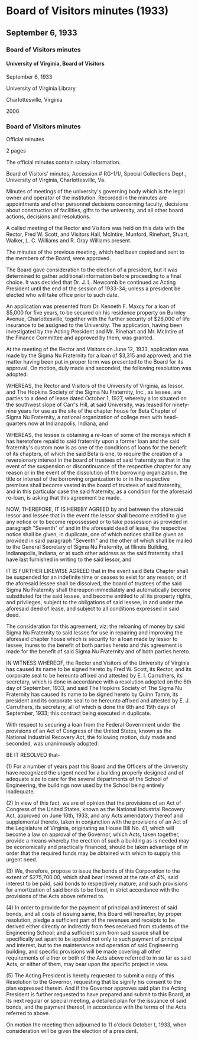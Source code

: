<!-- altadded -->
<!-- altadded -->

<!-- llmmeta -->

<script type="application/ld+json">
{
"@context": "http://schema.org",
"@type": "Meeting",
"name": "Board Minutes",
"startDate": "1933-09-06T00:00:00",
"endDate": "1933-09-06T23:59:59",
"location": {
"@type": "Place",
"name": "University of Virginia Library",
"address": {
"@type": "PostalAddress",
"addressLocality": "Charlottesville",
"addressRegion": "Virginia",
"addressCountry": "USA"
}
},
"organizer": {
"@type": "Organization",
"name": "University of Virginia, Board of Visitors"
},
"keywords": "Board of Visitors, University of Virginia, minutes",
"description": "Official minutes of the University of Virginia Board of Visitors meeting held on September 6, 1933, covering decisions on personnel, loans, and construction funding.",
"attendee": \[
{
"@type": "Person",
"name": "Fred W. Scott"
},
{
"@type": "Person",
"name": "Hall"
},
{
"@type": "Person",
"name": "McIntire"
},
{
"@type": "Person",
"name": "Munford"
},
{
"@type": "Person",
"name": "Rinehart"
},
{
"@type": "Person",
"name": "Stuart"
},
{
"@type": "Person",
"name": "Walker"
},
{
"@type": "Person",
"name": "L. C. Williams"
},
{
"@type": "Person",
"name": "R. Gray Williams"
},
{
"@type": "Person",
"name": "Dr. J. L. Newcomb"
},
{
"@type": "Person",
"name": "Dr. Kenneth F. Maxcy"
},
{
"@type": "Person",
"name": "Quinn Tamm"
},
{
"@type": "Person",
"name": "E. I. Carruthers"
},
{
"@type": "Person",
"name": "E. J. Carruthers"
}
],
"about": \[
{
"@type": "Thing",
"name": "University of Virginia"
},
{
"@type": "Thing",
"name": "National Industrial Recovery Act"
}
]
}

</script>

<!-- llmformatted -->

# Board of Visitors minutes (1933)

## September 6, 1933

### Board of Visitors minutes

#### University of Virginia, Board of Visitors

September 6, 1933

University of Virginia Library

Charlottesville, Virginia

2006

### Board of Visitors minutes

Official minutes

2 pages

The official minutes contain salary information.

Board of Visitors' minutes, Accession # RG-1/1/, Special Collections Dept., University of Virginia, Charlottesville, Va.

Minutes of meetings of the university's governing body which is the legal owner and operator of the institution. Recorded in the minutes are appointments and other personnel decisions concerning faculty, decisions about construction of facilities, gifts to the university, and all other board actions, decisions and resolutions.

A called meeting of the Rector and Visitors was held on this date with the Rector, Fred W. Scott, and Visitors Hall, McIntire, Munford, Rinehart, Stuart, Walker, L. C. Williams and R. Gray Williams present.

The minutes of the previous meeting, which had been copied and sent to the members of the Board, were approved.

The Board gave consideration to the election of a president, but it was determined to gather additional information before proceeding to a final choice. It was decided that Dr. J. L. Newcomb be continued as Acting President until the end of the session of 1933-34; unless a president be elected who will take office prior to such date.

An application was presented from Dr. Kenneth F. Maxcy for a loan of $5,000 for five years, to be secured on his residence property on Burnley Avenue, Charlottesville, together with the further security of $26,000 of life insurance to be assigned to the University. The application, having been investigated by the Acting President and Mr. Rinehart and Mr. McIntire of the Finance Committee and approved by them, was granted.

At the meeting of the Rector and Visitors on June 12, 1933, application was made by the Sigma Nu Fraternity for a loan of $3,315 and approved; and the matter having been put in proper form was presented to the Board for its approval. On motion, duly made and seconded, the following resolution was adopted:

WHEREAS, the Rector and Visitors of the University of Virginia, as lessor, and The Hopkins Society of the Sigma Nu Fraternity, Inc., as lessee, are parties to a deed of lease dated October 1, 1927, whereby a lot situated on the southwest slope of Carr's Hill, at said University, was leased for ninety-nine years for use as the site of the chapter house for Beta Chapter of Sigma Nu Fraternity, a national organization of college men with head-quarters now at Indianapolis, Indiana, and

WHEREAS, the lessee is obtaining a re-loan of some of the moneys which it has heretofore repaid to said fraternity upon a former loan and the said fraternity's custom now is as one of the conditions of loans for the benefit of its chapters, of which the said Beta is one, to require the creation of a reversionary interest in the board of trustees of said fraternity so that in the event of the suspension or discontinuance of the respective chapter for any reason or in the event of the dissolution of the borrowing organization, the title or interest of the borrowing organization to or in the respective premises shall become vested in the board of trustees of said fraternity, and in this particular case the said fraternity, as a condition for the aforesaid re-loan, is asking that this agreement be made.

NOW, THEREFORE, IT IS HEREBY AGREED by and between the aforesaid lessor and lessee that in the event the lessor shall become entitled to give any notice or to become repossessed or to take possession as provided in paragraph "Seventh" of and in the aforesaid deed of lease, the respective notice shall be given, in duplicate, one of which notices shall be given as provided in said paragraph "Seventh" and the other of which shall be mailed to the General Secretary of Sigma Nu Fraternity, at Illinois Building, Indianapolis, Indiana, or at such other address as the said fraternity shall have last furnished in writing to the said lessor, and

IT IS FURTHER LIKEWISE AGREED that in the event said Beta Chapter shall be suspended for an indefinite time or ceases to exist for any reason, or if the aforesaid lessee shall be dissolved, the board of trustees of the said Sigma Nu Fraternity shall thereupon immediately and automatically become substituted for the said lessee, and become entitled to all its property rights, and privileges, subject to the obligations of said lessee, in and under the aforesaid deed of lease, and subject to all conditions expressed in said deed.

The consideration for this agreement, viz: the reloaning of money by said Sigma Nu Fraternity to said lessee for use in repairing and improving the aforesaid chapter house which is security for a loan made by lessor to lessee, inures to the benefit of both parties hereto and this agreement is made for the benefit of said Sigma Nu Fraternity and of both parties hereto.

IN WITNESS WHEREOF, the Rector and Visitors of the University of Virginia has caused its name to be signed hereto by Fred W. Scott, its Rector, and its corporate seal to be hereunto affixed and attested by E. I. Carruthers, its secretary, which is done in accordance with a resolution adopted on the 6th day of September, 1933, and said The Hopkins Society of The Sigma Nu Fraternity has caused its name to be signed hereto by Quinn Tamm, its president and its corporate seal to be hereunto affixed and attested by E. J. Carruthers, its secretary, all of which is done the 6th and 15th days of September, 1933; this contract being executed in duplicate.

With respect to securing a loan from the Federal Government under the provisions of an Act of Congress of the United States, known as the National Industrial Recovery Act, the following motion, duly made and seconded, was unanimously adopted:

BE IT RESOLVED that-

(1) For a number of years past this Board and the Officers of the University have recognized the urgent need for a building properly designed and of adequate size to care for the several departments of the School of Engineering, the buildings now used by the School being entirely inadequate.

(2) In view of this fact, we are of opinion that the provisions of an Act of Congress of the United States, known as the National Industrial Recovery Act, approved on June 16th, 1933, and any Acts amendatory thereof and supplemental thereto, taken in conjunction with the provisions of an Act of the Legislature of Virginia, originating as House Bill No. 41, which will become a law on approval of the Governor, which Acts, taken together, provide a means whereby the erection of such a building as is needed may be economically and practically financed, should be taken advantage of in order that the required funds may be obtained with which to supply this urgent need.

(3) We, therefore, propose to issue the bonds of this Corporation to the extent of $275,700.00, which shall bear interest at the rate of 4%, said interest to be paid, said bonds to respectively mature, and such provisions for amortization of said bonds to be fixed, in strict accordance with the provisions of the Acts above referred to.

(4) In order to provide for the payment of principal and interest of said bonds, and all costs of issuing same, this Board will hereafter, by proper resolution, pledge a sufficient part of the revenues and receipts to be derived either directly or indirectly from fees received from students of the Engineering School; and a sufficient sum from said source shall be specifically set apart to be applied not only to such payment of principal and interest, but to the maintenance and operation of said Engineering building, and specific provisions will be made covering all other requirements of either or both of the Acts above referred to in so far as said Acts, or either of them, may bear upon the specific project in view.

(5) The Acting President is hereby requested to submit a copy of this Resolution to the Governor, requesting that be signify his consent to the plan expressed therein. And if the Governor approves said plan the Acting President is further requested to have prepared and submit to this Board, at its next regular or special meeting, a detailed plan for the issuance of said bonds, and the payment thereof, in accordance with the terms of the Acts referred to above.

On motion the meeting then adjourned to 11 o'clock October t, 1933, when consideration will be given the election of a president.
